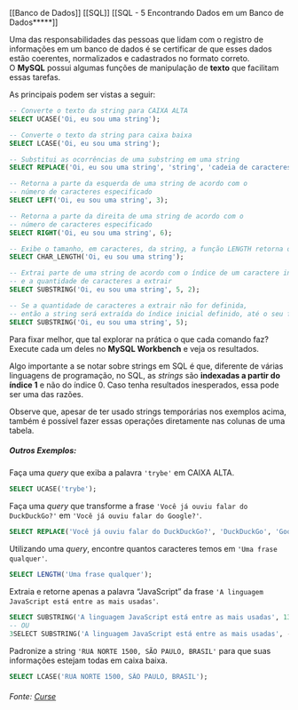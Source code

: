[[Banco de Dados]]
[[SQL]]
[[SQL - 5 Encontrando Dados em um Banco de Dados*****]]

Uma das responsabilidades das pessoas que lidam com o registro de informações em um banco de dados é se certificar de que esses dados estão coerentes, normalizados e cadastrados no formato correto. O **MySQL** possui algumas funções de manipulação de **texto** que facilitam essas tarefas.

As principais podem ser vistas a seguir:

```sql
-- Converte o texto da string para CAIXA ALTA
SELECT UCASE('Oi, eu sou uma string');

-- Converte o texto da string para caixa baixa
SELECT LCASE('Oi, eu sou uma string');

-- Substitui as ocorrências de uma substring em uma string
SELECT REPLACE('Oi, eu sou uma string', 'string', 'cadeia de caracteres');

-- Retorna a parte da esquerda de uma string de acordo com o
-- número de caracteres especificado
SELECT LEFT('Oi, eu sou uma string', 3);

-- Retorna a parte da direita de uma string de acordo com o
-- número de caracteres especificado
SELECT RIGHT('Oi, eu sou uma string', 6);

-- Exibe o tamanho, em caracteres, da string, a função LENGTH retorna o tamanho em bytes
SELECT CHAR_LENGTH('Oi, eu sou uma string');

-- Extrai parte de uma string de acordo com o índice de um caractere inicial
-- e a quantidade de caracteres a extrair
SELECT SUBSTRING('Oi, eu sou uma string', 5, 2);

-- Se a quantidade de caracteres a extrair não for definida,
-- então a string será extraída do índice inicial definido, até o seu final
SELECT SUBSTRING('Oi, eu sou uma string', 5);
```

Para fixar melhor, que tal explorar na prática o que cada comando faz? Execute cada um deles no **MySQL Workbench** e veja os resultados.

Algo importante a se notar sobre strings em SQL é que, diferente de várias linguagens de programação, no SQL, as _strings_ são **indexadas a partir do índice 1** e não do índice 0. Caso tenha resultados inesperados, essa pode ser uma das razões.

Observe que, apesar de ter usado strings temporárias nos exemplos acima, também é possível fazer essas operações diretamente nas colunas de uma tabela.

##### Outros Exemplos:

Faça uma _query_ que exiba a palavra `'trybe'` em CAIXA ALTA.
```sql
SELECT UCASE('trybe');
```


Faça uma _query_ que transforme a frase `'Você já ouviu falar do DuckDuckGo?'` em `'Você já ouviu falar do Google?'`.
```sql
SELECT REPLACE('Você já ouviu falar do DuckDuckGo?', 'DuckDuckGo', 'Google');
```


Utilizando uma _query_, encontre quantos caracteres temos em `'Uma frase qualquer'`.
```sql
SELECT LENGTH('Uma frase qualquer');
```


Extraia e retorne apenas a palavra “JavaScript” da frase `'A linguagem JavaScript está entre as mais usadas'`.
```sql
SELECT SUBSTRING('A linguagem JavaScript está entre as mais usadas', 13, 10);
-- OU
3SELECT SUBSTRING('A linguagem JavaScript está entre as mais usadas', -36, 10);
```


Padronize a string `'RUA NORTE 1500, SÃO PAULO, BRASIL'` para que suas informações estejam todas em caixa baixa.
```sql
SELECT LCASE('RUA NORTE 1500, SÃO PAULO, BRASIL');
```


###### Fonte: [Curse](https://app.betrybe.com/learn/course/5e938f69-6e32-43b3-9685-c936530fd326/module/94d0e996-1827-4fbc-bc24-c99fb592925b/section/a10ee6b2-77b9-493f-ab76-a8f9822c5608/day/6ead052e-46e3-4d96-a207-873325293189/lesson/4fae867f-d7ef-4a86-b8c1-cca96ed52b53)
